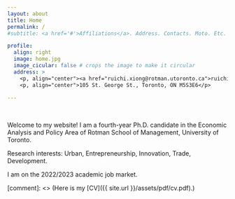 ```yaml
---
layout: about
title: Home
permalink: /
#subtitle: <a href='#'>Affiliations</a>. Address. Contacts. Moto. Etc.

profile:
  align: right
  image: home.jpg
  image_cicular: false # crops the image to make it circular
  address: >
    <p, align="center"><a href="ruichi.xiong@rotman.utoronto.ca">ruichi.xiong@rotman.utoronto.ca</a> </p>
    <p, align="center">105 St. George St., Toronto, ON M5S3E6</p>
    
---
```


<p>&nbsp;</p>

Welcome to my website! I am a fourth-year Ph.D. candidate in the Economic Analysis and Policy Area of Rotman School of Management, University of Toronto.

Research interests: Urban, Entrepreneurship, Innovation, Trade, Development.

I am on the 2022/2023 academic job market.

[comment]: <> (Here is my [CV]({{ site.url }}/assets/pdf/cv.pdf).)
